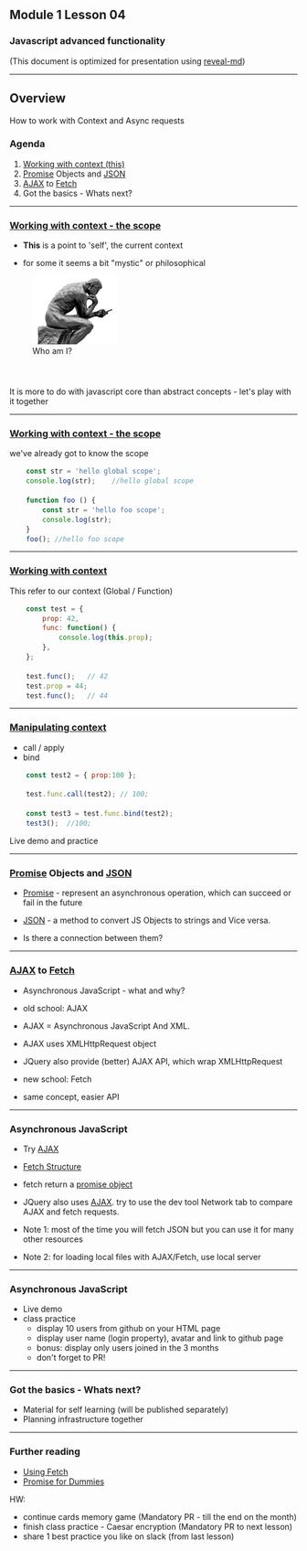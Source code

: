 ## Module 1 Lesson 04
### Javascript advanced functionality
(This document is optimized for presentation using [reveal-md](https://github.com/webpro/reveal-md))

---

## Overview
How to work with Context and Async requests

### Agenda
1. [Working with context (this)](https://developer.mozilla.org/en-US/docs/Web/JavaScript/Reference/Operators/this)
2. [Promise](https://developer.mozilla.org/en-US/docs/Web/JavaScript/Reference/Global_Objects/Promise) Objects and [JSON](https://www.w3schools.com/js/js_json_intro.asp)
3. [AJAX](https://www.w3schools.com/js/js_ajax_http_send.asp) to [Fetch](https://developer.mozilla.org/en-US/docs/Web/API/Fetch_API/Using_Fetch)
4. Got the basics - Whats next? 

---

### [Working with context - the scope](https://developer.mozilla.org/en-US/docs/Web/JavaScript/Reference/Operators/this)
- **This** is a point to 'self', the current context
<!-- .element: class="fragment" -->

- for some it seems a bit "mystic" or philosophical
<!-- .element: class="fragment" -->

<figure style="height:180px">
    <img src="./assets/thinker.png"  height="120" style="margin:0">
    <figcaption style="height:40px">Who am I?</figcaption>
</figure>
<!-- .element: class="fragment" -->

It is more to do with javascript core than abstract concepts - let's play with it together
<!-- .element: class="fragment" -->

---

### [Working with context - the scope](https://developer.mozilla.org/en-US/docs/Web/JavaScript/Reference/Operators/this)
we've already got to know the scope

```js
    const str = 'hello global scope';
    console.log(str);    //hello global scope
    
    function foo () {
        const str = 'hello foo scope';
        console.log(str);
    }
    foo(); //hello foo scope
```

---

### [Working with context](https://developer.mozilla.org/en-US/docs/Web/JavaScript/Reference/Operators/this)
This refer to our context (Global / Function)

```js
    const test = {
        prop: 42,
        func: function() {
            console.log(this.prop);
        },
    };

    test.func();   // 42
    test.prop = 44;
    test.func();   // 44
```

---

### [Manipulating context](https://developer.mozilla.org/en-US/docs/Web/JavaScript/Reference/Operators/this)
- call / apply
- bind

```js
    const test2 = { prop:100 };

    test.func.call(test2); // 100;
    
    const test3 = test.func.bind(test2);
    test3();  //100;
```

Live demo and practice
<!-- .element: class="fragment" -->

---
### [Promise](https://developer.mozilla.org/en-US/docs/Web/JavaScript/Reference/Global_Objects/Promise) Objects and [JSON](https://www.w3schools.com/js/js_json_intro.asp)
* [Promise](https://developer.mozilla.org/en-US/docs/Web/JavaScript/Reference/Global_Objects/Promise) - represent an asynchronous operation,
which can succeed or fail in the future
<!-- .element: class="fragment" -->

* [JSON](https://www.w3schools.com/js/js_json_intro.asp) - a method to convert JS Objects to strings and Vice versa.
<!-- .element: class="fragment" -->

* Is there a connection between them? 
<!-- .element: class="fragment" -->

---

### [AJAX](https://www.w3schools.com/js/js_ajax_http_send.asp) to [Fetch](https://developer.mozilla.org/en-US/docs/Web/API/Fetch_API/Using_Fetch)
- Asynchronous JavaScript - what and why?
<!-- .element: class="fragment" -->

- old school: AJAX
<!-- .element: class="fragment" -->

- AJAX = Asynchronous JavaScript And XML.
<!-- .element: class="fragment" -->

- AJAX uses XMLHttpRequest object
<!-- .element: class="fragment" -->

- JQuery also provide (better) AJAX API, which wrap XMLHttpRequest
<!-- .element: class="fragment" -->

- new school: Fetch
<!-- .element: class="fragment" -->

- same concept, easier API
<!-- .element: class="fragment" -->

---

### Asynchronous JavaScript 

* Try [AJAX](https://www.w3schools.com/js/tryit.asp?filename=tryjs_ajax_first)
<!-- .element: class="fragment" -->

* [Fetch Structure](https://developer.mozilla.org/en-US/docs/Web/API/Fetch_API/Using_Fetch)
<!-- .element: class="fragment" -->

* fetch return a [promise object](https://developer.mozilla.org/en-US/docs/Web/JavaScript/Reference/Global_Objects/Promise)
<!-- .element: class="fragment" -->

* JQuery also uses [AJAX](https://jsonplaceholder.typicode.com/). try to use the dev tool
Network tab to compare AJAX and fetch requests.
<!-- .element: class="fragment" -->

* Note 1: most of the time you will fetch JSON
but you can use it for many other resources
<!-- .element: class="fragment" -->

* Note 2: for loading local files with AJAX/Fetch, use local server
<!-- .element: class="fragment" -->

---

### Asynchronous JavaScript
- Live demo 
- class practice
    - display 10 users from github on your HTML page
    - display user name (login property), avatar and link to github page
    - bonus: display only users joined in the 3 months
    - don't forget to PR!

---


### Got the basics - Whats next? 
* Material for self learning (will be published separately)
* Planning infrastructure together

---

### Further reading
* [Using Fetch](https://developer.mozilla.org/en-US/docs/Web/API/Fetch_API/Using_Fetch)
* [Promise for Dummies](https://scotch.io/tutorials/javascript-promises-for-dummies)

HW:
* continue cards memory game (Mandatory PR - till the end on the month)
* finish class practice - Caesar encryption (Mandatory PR to next lesson)
* share 1 best practice you like on slack (from last lesson)